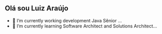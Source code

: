 ## Olá sou Luiz Araújo

- 🔭 I’m currently working development Java Sênior ...
- 🌱 I’m currently learning Software Architect and Solutions Architect...


